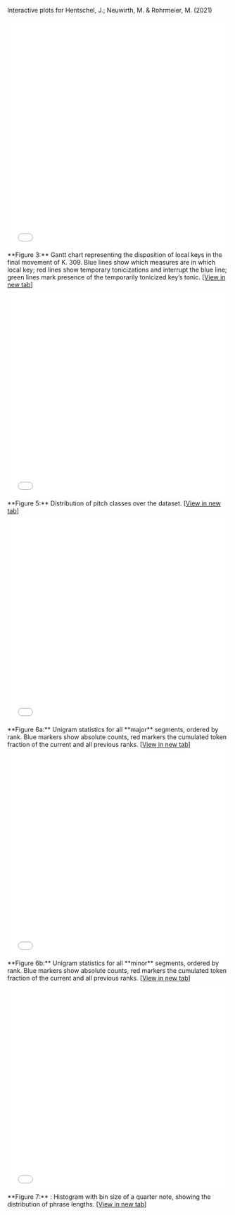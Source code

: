 Interactive plots for Hentschel, J.; Neuwirth, M. & Rohrmeier, M. (2021)

<iframe id="igraph" scrolling="no" style="border:none;" seamless="seamless" src="03.html" height="525" width="100%"></iframe>
**Figure 3:** Gantt chart representing the disposition of local keys in the final movement of K. 309. Blue lines show which measures are in which local key; red lines show temporary tonicizations and interrupt the blue line; green lines mark presence of the temporarily tonicized key’s tonic. [<a href="03.html" target=_blank>View in new tab</a>]

<iframe id="igraph" scrolling="no" style="border:none;" seamless="seamless" src="05.html" height="480" width="100%"></iframe>
**Figure 5:** Distribution of pitch classes over the dataset. [<a href="05.html" target=_blank>View in new tab</a>]

<iframe id="igraph" scrolling="no" style="border:none;" seamless="seamless" src="06a.html" height="480" width="100%"></iframe>
**Figure 6a:** Unigram statistics for all **major** segments, ordered by rank. Blue markers show absolute counts, red markers the cumulated token fraction of the current and all previous ranks. [<a href="06a.html" target=_blank>View in new tab</a>]

<iframe id="igraph" scrolling="no" style="border:none;" seamless="seamless" src="06b.html" height="480" width="100%"></iframe>
**Figure 6b:** Unigram statistics for all **minor** segments, ordered by rank. Blue markers show absolute counts, red markers the cumulated token fraction of the current and all previous ranks. [<a href="06b.html" target=_blank>View in new tab</a>]

<iframe id="igraph" scrolling="no" style="border:none;" seamless="seamless" src="07.html" height="480" width="100%"></iframe>
**Figure 7:** : Histogram with bin size of a quarter note, showing the distribution of phrase lengths. [<a href="07.html" target=_blank>View in new tab</a>]
